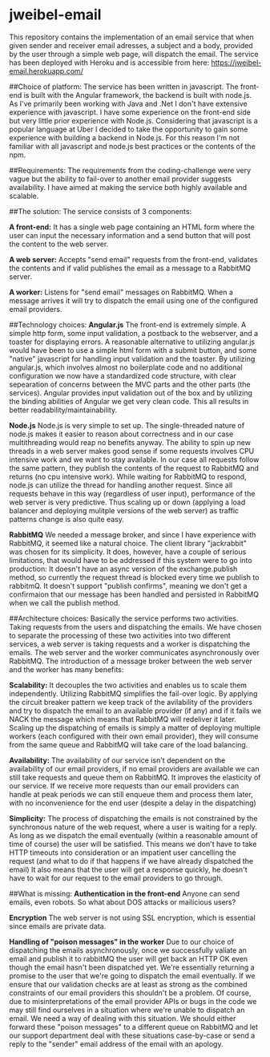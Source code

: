 # jweibel-email

This repository contains the implementation of an email service that when given sender and receiver email adresses, a subject and a body, provided by the user through a simple web page, will dispatch the email.
The service has been deployed with Heroku and is accessible from here: https://jweibel-email.herokuapp.com/

##Choice of platform:
The service has been written in javascript. The front-end is built with the Angular framework, the backend is built with node.js.
As I've primarily been working with Java and .Net I don't have extensive experience with javascript. I have some experience on the front-end side but very little prior experience with Node.js.
Considering that javascript is a popular language at Uber I decided to take the opportunity to gain some experience with building a backend in Node.js.
For this reason I'm not familiar with all javascript and node.js best practices or the contents of the npm.

##Requirements:
The requirements from the coding-challenge were very vague but the ability to fail-over to another email provider suggests availability.
I have aimed at making the service both highly available and scalable.

##The solution:
The service consists of 3 components:

**A front-end:** It has a single web page containing an HTML form where the user can input the necessary information and a send button that will post the content to the web server.

**A web server:** Accepts "send email" requests from the front-end, validates the contents and if valid publishes the email as a message to a RabbitMQ server.

**A worker:** Listens for "send email" messages on RabbitMQ. When a message arrives it will try to dispatch the email using one of the configured email providers.


##Technology choices:
**Angular.js**
The front-end is extremely simple. A simple http form, some input validation, a postback to the webserver, and a toaster for displaying errors.
A reasonable alternative to utilizing angular.js would have been to use a simple html form with a submit button, and some "native" javascript for handling input validation and the toaster.
By utilizing angular.js, which involves almost no boilerplate code and no additional configuration we now have a standardized code structure, with clear sepearation of concerns between the MVC parts and 
the other parts (the services). Angular provides input validation out of the box and by utilizing the binding abilities of Angular we get very clean code. 
This all results in better readability/maintainability.

**Node.js**
Node.js is very simple to set up. The single-threaded nature of node.js makes it easier to reason about correctness and in our case multithreading would reap no benefits anyway.
The ability to spin up new threads in a web server makes good sense if some requests involves CPU intensive work and we want to stay available.
In our case all requests follow the same pattern, they publish the contents of the request to RabbitMQ and returns (no cpu intensive work). While waiting for RabbitMQ to respond, node.js can utilize the thread for handling another request. 
Since all requests behave in this way (regardless of user input), performance of the web server is very predictive. Thus scaling up or down (applying a load balancer and deploying mulitple versions of the web server) as traffic patterns change is also quite easy.

**RabbitMQ**
We needed a message broker, and since I have experience with RabbitMQ, it seemed like a natural choice.
The client library "jackrabbit" was chosen for its simplicity.
It does, however, have a couple of serious limitations, that would have to be addressed if this system were to go into production:
It doesn't have an async version of the exchange.publish method, so currently the request thread is blocked every time we publish to rabbitmQ.
It doesn't support "publish confirms", meaning we don't get a confirmaion that our message has been handled and persisted in RabbitMQ when we call the publish method.

##Architecture choices:
Basically the service performs two activities. Taking requests from the users and dispatching the emails.
We have chosen to separate the processing of these two activities into two different services, a web server is taking requests and a worker is dispatching the emails.
The web server and the worker communicates asynchronously over RabbitMQ.
The introduction of a message broker between the web server and the worker has many benefits:

**Scalability:**
It decouples the two activities and enables us to scale them independently.
Utilizing RabbitMQ simplifies the fail-over logic. By applying the circuit breaker pattern we keep track of the avilability of the providers and try to dispatch the email to an available provider (if any) and if it fails we NACK the message which means that RabbitMQ will redeliver it later.
Scaling up the dispatching of emails is simply a matter of deploying multiple workers (each configured with their own email provider), they will consume from the same queue and RabbitMQ will take care of the load balancing.

**Availability:**
The availability of our service isn't dependent on the availability of our email providers, if no email providers are available we can still take requests and queue them on RabbitMQ.
It improves the elasticity of our service. If we receive more requests than our email providers can handle at peak periods we can still enqueue them and process them later, with no inconvenience for the end user (despite a delay in the dispatching)

**Simplicity:**
The process of dispatching the emails is not constrained by the synchronous nature of the web request, where a user is waiting for a reply. 
As long as we dispatch the email eventually (within a reasonable amount of time of course) the user will be satisfied. 
This means we don't have to take HTTP timeouts into consideration or an impatient user cancelling the request (and what to do if that happens if we have already dispatched the email)
It also means that the user will get a response quickly, he doesn't have to wait for our request to the email providers to go through.

##What is missing:
**Authentication in the front-end**
Anyone can send emails, even robots. So what about DOS attacks or mailicious users?

**Encryption**
The web server is not using SSL encryption, which is essential since emails are private data.

**Handling of "poison messages" in the worker**
Due to our choice of dispatching the emails asynchronously, once we successfully valiate an email and publish it to rabbitMQ the user will get back an HTTP OK even though the email hasn't been dispatched yet.
We're essentially returning a promise to the user that we're going to dispatch the email eventually.
If we ensure that our validation checks are at least as strong as the combined constraints of our email providers this shouldn't be a problem.
Of course, due to misinterpretations of the email provider APIs or bugs in the code we may still find ourselves in a situation where we're unable to dispatch an email.
We need a way of dealing with this situation. We should either forward these "poison messages" to a different queue on RabbitMQ and let our support department deal with these situations case-by-case or send a reply to the "sender" email address of the email with an apology.
